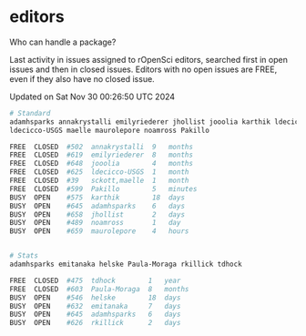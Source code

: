 # editors

Who can handle a package?

Last activity in issues assigned to rOpenSci editors, searched first in open
issues and then in closed issues. Editors with no open issues are FREE, even if
they also have no closed issue.


Updated on Sat Nov 30 00:26:50 UTC 2024

```bash
# Standard
adamhsparks annakrystalli emilyriederer jhollist jooolia karthik ldecicco
ldecicco-USGS maelle maurolepore noamross Pakillo

FREE  CLOSED  #502  annakrystalli  9   months
FREE  CLOSED  #619  emilyriederer  8   months
FREE  CLOSED  #648  jooolia        4   months
FREE  CLOSED  #625  ldecicco-USGS  1   month
FREE  CLOSED  #39   sckott,maelle  1   month
FREE  CLOSED  #599  Pakillo        5   minutes
BUSY  OPEN    #575  karthik        18  days
BUSY  OPEN    #645  adamhsparks    6   days
BUSY  OPEN    #658  jhollist       2   days
BUSY  OPEN    #489  noamross       1   day
BUSY  OPEN    #659  maurolepore    4   hours


# Stats
adamhsparks emitanaka helske Paula-Moraga rkillick tdhock

FREE  CLOSED  #475  tdhock        1   year
FREE  CLOSED  #603  Paula-Moraga  8   months
BUSY  OPEN    #546  helske        18  days
BUSY  OPEN    #632  emitanaka     7   days
BUSY  OPEN    #645  adamhsparks   6   days
BUSY  OPEN    #626  rkillick      2   days
```
